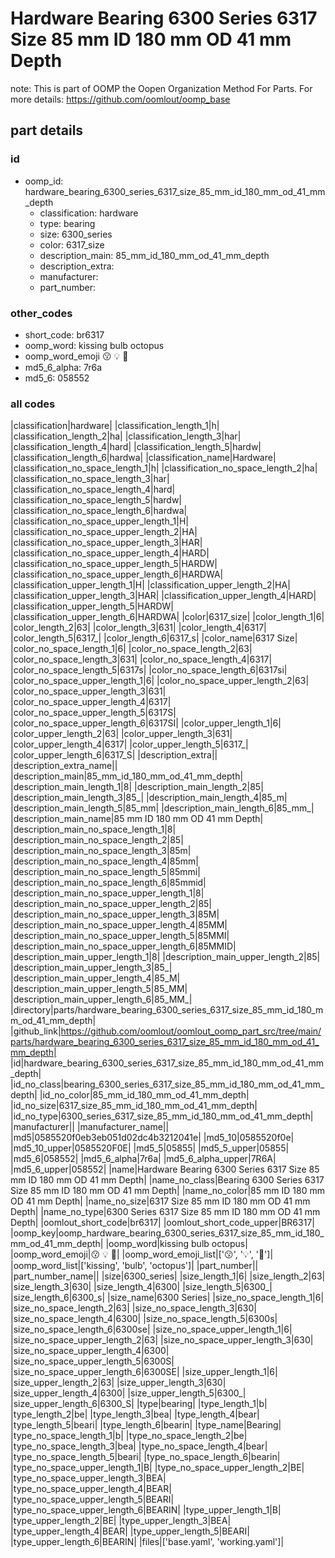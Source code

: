 # Hardware Bearing 6300 Series 6317 Size 85 mm ID 180 mm OD 41 mm Depth  

note: This is part of OOMP the Oopen Organization Method For Parts. For more details: https://github.com/oomlout/oomp_base

##  part details





### id
* oomp_id: hardware_bearing_6300_series_6317_size_85_mm_id_180_mm_od_41_mm_depth
  * classification: hardware
  * type: bearing
  * size: 6300_series
  * color: 6317_size
  * description_main: 85_mm_id_180_mm_od_41_mm_depth
  * description_extra: 
  * manufacturer: 
  * part_number: 

### other_codes
* short_code: br6317
* oomp_word: kissing bulb octopus
* oomp_word_emoji :kissing: :bulb: :octopus:
* md5_6_alpha: 7r6a
* md5_6: 058552

### all codes 
|classification|hardware|
|classification_length_1|h|
|classification_length_2|ha|
|classification_length_3|har|
|classification_length_4|hard|
|classification_length_5|hardw|
|classification_length_6|hardwa|
|classification_name|Hardware|
|classification_no_space_length_1|h|
|classification_no_space_length_2|ha|
|classification_no_space_length_3|har|
|classification_no_space_length_4|hard|
|classification_no_space_length_5|hardw|
|classification_no_space_length_6|hardwa|
|classification_no_space_upper_length_1|H|
|classification_no_space_upper_length_2|HA|
|classification_no_space_upper_length_3|HAR|
|classification_no_space_upper_length_4|HARD|
|classification_no_space_upper_length_5|HARDW|
|classification_no_space_upper_length_6|HARDWA|
|classification_upper_length_1|H|
|classification_upper_length_2|HA|
|classification_upper_length_3|HAR|
|classification_upper_length_4|HARD|
|classification_upper_length_5|HARDW|
|classification_upper_length_6|HARDWA|
|color|6317_size|
|color_length_1|6|
|color_length_2|63|
|color_length_3|631|
|color_length_4|6317|
|color_length_5|6317_|
|color_length_6|6317_s|
|color_name|6317 Size|
|color_no_space_length_1|6|
|color_no_space_length_2|63|
|color_no_space_length_3|631|
|color_no_space_length_4|6317|
|color_no_space_length_5|6317s|
|color_no_space_length_6|6317si|
|color_no_space_upper_length_1|6|
|color_no_space_upper_length_2|63|
|color_no_space_upper_length_3|631|
|color_no_space_upper_length_4|6317|
|color_no_space_upper_length_5|6317S|
|color_no_space_upper_length_6|6317SI|
|color_upper_length_1|6|
|color_upper_length_2|63|
|color_upper_length_3|631|
|color_upper_length_4|6317|
|color_upper_length_5|6317_|
|color_upper_length_6|6317_S|
|description_extra||
|description_extra_name||
|description_main|85_mm_id_180_mm_od_41_mm_depth|
|description_main_length_1|8|
|description_main_length_2|85|
|description_main_length_3|85_|
|description_main_length_4|85_m|
|description_main_length_5|85_mm|
|description_main_length_6|85_mm_|
|description_main_name|85 mm ID 180 mm OD 41 mm Depth|
|description_main_no_space_length_1|8|
|description_main_no_space_length_2|85|
|description_main_no_space_length_3|85m|
|description_main_no_space_length_4|85mm|
|description_main_no_space_length_5|85mmi|
|description_main_no_space_length_6|85mmid|
|description_main_no_space_upper_length_1|8|
|description_main_no_space_upper_length_2|85|
|description_main_no_space_upper_length_3|85M|
|description_main_no_space_upper_length_4|85MM|
|description_main_no_space_upper_length_5|85MMI|
|description_main_no_space_upper_length_6|85MMID|
|description_main_upper_length_1|8|
|description_main_upper_length_2|85|
|description_main_upper_length_3|85_|
|description_main_upper_length_4|85_M|
|description_main_upper_length_5|85_MM|
|description_main_upper_length_6|85_MM_|
|directory|parts/hardware_bearing_6300_series_6317_size_85_mm_id_180_mm_od_41_mm_depth|
|github_link|https://github.com/oomlout/oomlout_oomp_part_src/tree/main/parts/hardware_bearing_6300_series_6317_size_85_mm_id_180_mm_od_41_mm_depth|
|id|hardware_bearing_6300_series_6317_size_85_mm_id_180_mm_od_41_mm_depth|
|id_no_class|bearing_6300_series_6317_size_85_mm_id_180_mm_od_41_mm_depth|
|id_no_color|85_mm_id_180_mm_od_41_mm_depth|
|id_no_size|6317_size_85_mm_id_180_mm_od_41_mm_depth|
|id_no_type|6300_series_6317_size_85_mm_id_180_mm_od_41_mm_depth|
|manufacturer||
|manufacturer_name||
|md5|0585520f0eb3eb051d02dc4b3212041e|
|md5_10|0585520f0e|
|md5_10_upper|0585520F0E|
|md5_5|05855|
|md5_5_upper|05855|
|md5_6|058552|
|md5_6_alpha|7r6a|
|md5_6_alpha_upper|7R6A|
|md5_6_upper|058552|
|name|Hardware Bearing 6300 Series 6317 Size 85 mm ID 180 mm OD 41 mm Depth|
|name_no_class|Bearing 6300 Series 6317 Size 85 mm ID 180 mm OD 41 mm Depth|
|name_no_color|85 mm ID 180 mm OD 41 mm Depth|
|name_no_size|6317 Size 85 mm ID 180 mm OD 41 mm Depth|
|name_no_type|6300 Series 6317 Size 85 mm ID 180 mm OD 41 mm Depth|
|oomlout_short_code|br6317|
|oomlout_short_code_upper|BR6317|
|oomp_key|oomp_hardware_bearing_6300_series_6317_size_85_mm_id_180_mm_od_41_mm_depth|
|oomp_word|kissing bulb octopus|
|oomp_word_emoji|:kissing: :bulb: :octopus:|
|oomp_word_emoji_list|[':kissing:', ':bulb:', ':octopus:']|
|oomp_word_list|['kissing', 'bulb', 'octopus']|
|part_number||
|part_number_name||
|size|6300_series|
|size_length_1|6|
|size_length_2|63|
|size_length_3|630|
|size_length_4|6300|
|size_length_5|6300_|
|size_length_6|6300_s|
|size_name|6300 Series|
|size_no_space_length_1|6|
|size_no_space_length_2|63|
|size_no_space_length_3|630|
|size_no_space_length_4|6300|
|size_no_space_length_5|6300s|
|size_no_space_length_6|6300se|
|size_no_space_upper_length_1|6|
|size_no_space_upper_length_2|63|
|size_no_space_upper_length_3|630|
|size_no_space_upper_length_4|6300|
|size_no_space_upper_length_5|6300S|
|size_no_space_upper_length_6|6300SE|
|size_upper_length_1|6|
|size_upper_length_2|63|
|size_upper_length_3|630|
|size_upper_length_4|6300|
|size_upper_length_5|6300_|
|size_upper_length_6|6300_S|
|type|bearing|
|type_length_1|b|
|type_length_2|be|
|type_length_3|bea|
|type_length_4|bear|
|type_length_5|beari|
|type_length_6|bearin|
|type_name|Bearing|
|type_no_space_length_1|b|
|type_no_space_length_2|be|
|type_no_space_length_3|bea|
|type_no_space_length_4|bear|
|type_no_space_length_5|beari|
|type_no_space_length_6|bearin|
|type_no_space_upper_length_1|B|
|type_no_space_upper_length_2|BE|
|type_no_space_upper_length_3|BEA|
|type_no_space_upper_length_4|BEAR|
|type_no_space_upper_length_5|BEARI|
|type_no_space_upper_length_6|BEARIN|
|type_upper_length_1|B|
|type_upper_length_2|BE|
|type_upper_length_3|BEA|
|type_upper_length_4|BEAR|
|type_upper_length_5|BEARI|
|type_upper_length_6|BEARIN|
|files|['base.yaml', 'working.yaml']|
